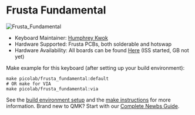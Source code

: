 # Frusta Fundamental

![Frusta_Fundamental](https://i.imgur.com/E1laUdb.jpg)

- Keyboard Maintainer: [Humphrey Kwok](https://github.com/humphreykwok)
- Hardware Supported: Frusta PCBs, both solderable and hotswap
- Hardware Availability: All boards can be found [Here](https://picolab.hk) (ISS started, GB not yet)

Make example for this keyboard (after setting up your build environment):

    make picolab/frusta_fundamental:default
    # OR make for VIA
    make picolab/frusta_fundamental:via

See the [build environment setup](https://docs.qmk.fm/#/getting_started_build_tools) and the [make instructions](https://docs.qmk.fm/#/getting_started_make_guide) for more information. Brand new to QMK? Start with our [Complete Newbs Guide](https://docs.qmk.fm/#/newbs).
